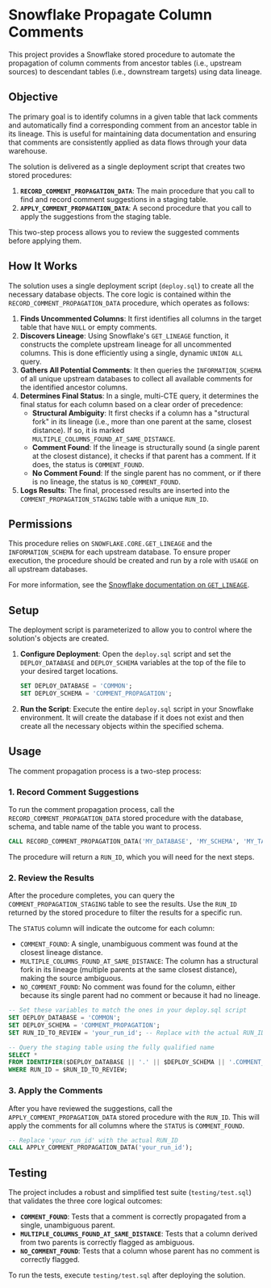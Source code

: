 # Snowflake Propagate Column Comments

This project provides a Snowflake stored procedure to automate the propagation of column comments from ancestor tables (i.e., upstream sources) to descendant tables (i.e., downstream targets) using data lineage.

## Objective

The primary goal is to identify columns in a given table that lack comments and automatically find a corresponding comment from an ancestor table in its lineage. This is useful for maintaining data documentation and ensuring that comments are consistently applied as data flows through your data warehouse.

The solution is delivered as a single deployment script that creates two stored procedures:

1.  **`RECORD_COMMENT_PROPAGATION_DATA`**: The main procedure that you call to find and record comment suggestions in a staging table.
2.  **`APPLY_COMMENT_PROPAGATION_DATA`**: A second procedure that you call to apply the suggestions from the staging table.

This two-step process allows you to review the suggested comments before applying them.

## How It Works

The solution uses a single deployment script (`deploy.sql`) to create all the necessary database objects. The core logic is contained within the `RECORD_COMMENT_PROPAGATION_DATA` procedure, which operates as follows:

1.  **Finds Uncommented Columns**: It first identifies all columns in the target table that have `NULL` or empty comments.
2.  **Discovers Lineage**: Using Snowflake's `GET_LINEAGE` function, it constructs the complete upstream lineage for all uncommented columns. This is done efficiently using a single, dynamic `UNION ALL` query.
3.  **Gathers All Potential Comments**: It then queries the `INFORMATION_SCHEMA` of all unique upstream databases to collect all available comments for the identified ancestor columns.
4.  **Determines Final Status**: In a single, multi-CTE query, it determines the final status for each column based on a clear order of precedence:
    *   **Structural Ambiguity**: It first checks if a column has a "structural fork" in its lineage (i.e., more than one parent at the same, closest distance). If so, it is marked `MULTIPLE_COLUMNS_FOUND_AT_SAME_DISTANCE`.
    *   **Comment Found**: If the lineage is structurally sound (a single parent at the closest distance), it checks if that parent has a comment. If it does, the status is `COMMENT_FOUND`.
    *   **No Comment Found**: If the single parent has no comment, or if there is no lineage, the status is `NO_COMMENT_FOUND`.
5.  **Logs Results**: The final, processed results are inserted into the `COMMENT_PROPAGATION_STAGING` table with a unique `RUN_ID`.

## Permissions

This procedure relies on `SNOWFLAKE.CORE.GET_LINEAGE` and the `INFORMATION_SCHEMA` for each upstream database. To ensure proper execution, the procedure should be created and run by a role with `USAGE` on all upstream databases.

For more information, see the [Snowflake documentation on `GET_LINEAGE`](https://docs.snowflake.com/en/sql-reference/functions/get_lineage).

## Setup

The deployment script is parameterized to allow you to control where the solution's objects are created.

1.  **Configure Deployment**: Open the `deploy.sql` script and set the `DEPLOY_DATABASE` and `DEPLOY_SCHEMA` variables at the top of the file to your desired target locations.
    ```sql
    SET DEPLOY_DATABASE = 'COMMON';
    SET DEPLOY_SCHEMA = 'COMMENT_PROPAGATION';
    ```
2.  **Run the Script**: Execute the entire `deploy.sql` script in your Snowflake environment. It will create the database if it does not exist and then create all the necessary objects within the specified schema.

## Usage

The comment propagation process is a two-step process:

### 1. Record Comment Suggestions

To run the comment propagation process, call the `RECORD_COMMENT_PROPAGATION_DATA` stored procedure with the database, schema, and table name of the table you want to process.

```sql
CALL RECORD_COMMENT_PROPAGATION_DATA('MY_DATABASE', 'MY_SCHEMA', 'MY_TABLE');
```

The procedure will return a `RUN_ID`, which you will need for the next steps.

### 2. Review the Results

After the procedure completes, you can query the `COMMENT_PROPAGATION_STAGING` table to see the results. Use the `RUN_ID` returned by the stored procedure to filter the results for a specific run.

The `STATUS` column will indicate the outcome for each column:

*   `COMMENT_FOUND`: A single, unambiguous comment was found at the closest lineage distance.
*   `MULTIPLE_COLUMNS_FOUND_AT_SAME_DISTANCE`: The column has a structural fork in its lineage (multiple parents at the same closest distance), making the source ambiguous.
*   `NO_COMMENT_FOUND`: No comment was found for the column, either because its single parent had no comment or because it had no lineage.

```sql
-- Set these variables to match the ones in your deploy.sql script
SET DEPLOY_DATABASE = 'COMMON';
SET DEPLOY_SCHEMA = 'COMMENT_PROPAGATION';
SET RUN_ID_TO_REVIEW = 'your_run_id'; -- Replace with the actual RUN_ID

-- Query the staging table using the fully qualified name
SELECT *
FROM IDENTIFIER($DEPLOY_DATABASE || '.' || $DEPLOY_SCHEMA || '.COMMENT_PROPAGATION_STAGING')
WHERE RUN_ID = $RUN_ID_TO_REVIEW;
```

### 3. Apply the Comments

After you have reviewed the suggestions, call the `APPLY_COMMENT_PROPAGATION_DATA` stored procedure with the `RUN_ID`. This will apply the comments for all columns where the `STATUS` is `COMMENT_FOUND`.

```sql
-- Replace 'your_run_id' with the actual RUN_ID
CALL APPLY_COMMENT_PROPAGATION_DATA('your_run_id');
```

## Testing

The project includes a robust and simplified test suite (`testing/test.sql`) that validates the three core logical outcomes:

*   **`COMMENT_FOUND`**: Tests that a comment is correctly propagated from a single, unambiguous parent.
*   **`MULTIPLE_COLUMNS_FOUND_AT_SAME_DISTANCE`**: Tests that a column derived from two parents is correctly flagged as ambiguous.
*   **`NO_COMMENT_FOUND`**: Tests that a column whose parent has no comment is correctly flagged.

To run the tests, execute `testing/test.sql` after deploying the solution.
